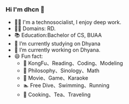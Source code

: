 ### Hi I'm dhcn 👋

- 👨‍💻 I'm a technosocialist, I enjoy deep work.
- 👨‍💼 Domains: RD.
- 📚 Education:Bachelor of CS, BUAA
- 🌱 I’m currently studying on Dhyana
- 🔭 I’m currently working on Dhyana.
- 😄 Fun fact:
  - 🧑 KongFu、Reading、Coding、Modeling
  - 📖 Philosophy、Sinology、Math
  - 🎥 Movie、Game、Karaoke
  - 🏊 Free Dive、Swimming、Running
  - 🍵 Cooking、Tea、Traveling

<!--
**dhcn/dhcn** is a ✨ _special_ ✨ repository because its `README.md` (this file) appears on your GitHub profile.

Here are some ideas to get you started:

- 👯 I’m looking to collaborate on DApp.
- 🤔 I’m looking for help with overseas operation
- 📫 How to reach me: ...
- 😄 Pronouns: ...
- 💬 Ask me about Computational Mathematics.
 ...
-->
